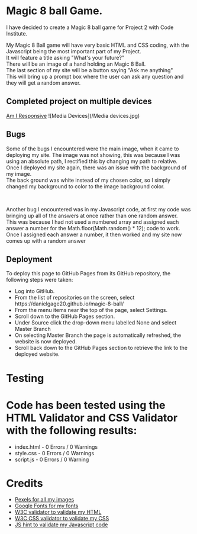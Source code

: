 <h1>Magic 8 ball Game.</h1>

<p>I have decided to create a Magic 8 ball game for Project 2 with Code Institute.</p>

<p>My Magic 8 Ball game will have very basic HTML and CSS coding, with the Javascript being the most important part of my Project.<br>
It will feature a title asking "What's your future?"<br>
There will be an image of a hand holding an Magic 8 Ball.<br>
The last section of my site will be a button saying "Ask me anything"<br>
This will bring up a prompt box where the user can ask any question and they will get a random answer.</p>

<h2>Completed project on multiple devices</h2>
<a href="https://ui.dev/amiresponsive" target="_blank"> Am I Responsive</a>
![Media Devices](/Media devices.jpg)

<h2>Bugs</h2>
<p>Some of the bugs I encountered were the main image, when it came to deploying my site. The image was not showing, this was because I was using an absolute path, I rectified this by changing my path to relative.<br> Once I deployed my site again, there was an issue with the background of my image. <br>The back ground was white instead of my chosen color, so I simply changed my background to color to the image background color.</p>
<br>
<p>Another bug I encountered was in my Javascript code, at first my code was bringing up all of the answers at once rather than one random answer.<br>
This was because I had not used a numbered array and assigned each answer a number for the Math.floor(Math.random() * 12); code to work.
  Once I assigned each answer a number, it then worked and my site now comes up with a random answer<p>
  

<h2>Deployment</h2>
<p>To deploy this page to GitHub Pages from its GitHub repository, the following steps were taken:</p>
<ul>
  <li>Log into GitHub.</li>
  <li>From the list of repositories on the screen, select https://danielgage20.github.io/magic-8-ball/</li>
  <li>From the menu items near the top of the page, select Settings.</li>
  <li>Scroll down to the GitHub Pages section.</li>
  <li>Under Source click the drop-down menu labelled None and select Master Branch</li>
  <li>On selecting Master Branch the page is automatically refreshed, the website is now deployed.</li>
  <li>Scroll back down to the GitHub Pages section to retrieve the link to the deployed website.</li>
  </ul>
  
  <h1>Testing</h1>
  
 <h1>Code has been tested using the HTML Validator and CSS Validator with the following results:</h1>
<ul>
<li>index.html - 0 Errors / 0 Warnings</li>
 <li>style.css - 0 Errors / 0 Warnings</li>
  <li>script.js - 0 Errors / 0 Warning</li>
  </ul>

  
  <h1> Credits</h1>
  <ul>
  <li><a href="https://www.pexels.com/" target="_blank"> Pexels for all my images</a></li>
  <li><a href="https://fonts.google.com/" target="_blank"> Google Fonts for my fonts</a></li>
  <li><a href="https://validator.w3.org/" target="_blank"> W3C validator to validate my HTML</a></li>
  <li><a href="https://jigsaw.w3.org/css-validator/" target="_blank"> W3C CSS validator to validate my CSS</a></li>
  <li><a href="https://jshint.com/" target="_blank"> JS hint to validate my Javascript code</a></li>
  </ul>
